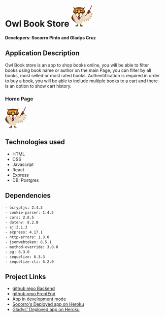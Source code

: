 # **Owl Book Store** <img src="https://github.com/SocorroPinto/book-store-frontend/blob/master/public/img/OwlBookS.png"  width="70" height="70" />

#### **Developers:** Socorro Pinto and Gladys Cruz

## Application Description

Owl Book store is an app to shop books online, you will be able to filter books using book name or author on the main Page, you can filter by all books, most selled or most rated books. Authentification is required in order to buy a book, you will be able to include multiple books to a cart and there is an option to show cart history.

### Home Page
<img src="https://github.com/SocorroPinto/book-store-frontend/blob/master/public/img/OwlBookS.png"  width="70" height="70" />

## Technologies used

- HTML
- CSS
- Javascript
- React
- Express
- DB: Postgres

## Dependencies

    - bcryptjs: 2.4.3
    - cookie-parser: 1.4.5
    - cors: 2.8.5
    - dotenv: 8.2.0
    - ej:3.1.3
    - express: 4.17.1
    - http-errors: 1.8.0
    - jsonwebtoken: 8.5.1
    - method-override: 3.0.0
    - pg: 8.3.0
    - sequelize: 6.3.3
    - sequelize-cli: 6.2.0

## Project Links

- [github repo Backend](https://github.com/SocorroPinto/book-store-backend)
- [github repo FrontEnd](https://github.com/SocorroPinto/book-store-frontend)
- [App in development mode](http://localhost:3001/)
- [Socorro's Deployed app on Heroku](https://owl-books-online.herokuapp.com/)
- [Gladys' Deployed app on Heroku](https://owlbook-store.herokuapp.com/)
